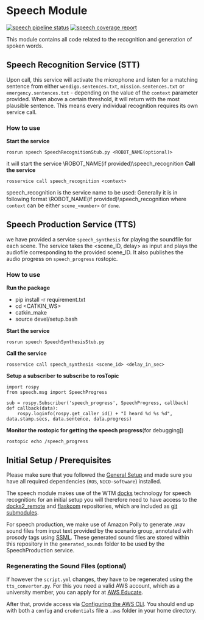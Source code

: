 # Speech Module

[![speech pipeline status](https://git.informatik.uni-hamburg.de/wtm-teaching-projects/phri1920_dev/badges/speech/pipeline.svg)](https://git.informatik.uni-hamburg.de/wtm-teaching-projects/phri1920_dev/commits/speech)
[![speech coverage report](https://git.informatik.uni-hamburg.de/wtm-teaching-projects/phri1920_dev/badges/speech/coverage.svg)](https://git.informatik.uni-hamburg.de/wtm-teaching-projects/phri1920_dev/commits/speech)

This module contains all code related to the recognition and generation of spoken words.

## Speech Recognition Service (STT)

Upon call, this service will activate the microphone and listen for a matching sentence from either `wendigo.sentences.txt`, `mission.sentences.txt` or `emergency.sentences.txt` - depending on the value of the `context` parameter provided.
When above a certain threshold, it will return with the most plausible sentence. This means every individual recognition requires its own service call.

### How to use

**Start the service**
```
rosrun speech SpeechRecognitionStub.py <ROBOT_NAME(optional)>
```
it will start the service \ROBOT_NAME(if provided)\speech_recognition
**Call the service**
```
rosservice call speech_recognition <context>
```
speech_recognition is the service name to be used: Generally it is in following format
\ROBOT_NAME(if provided)\speech_recognition
where `context` can be either `scene_<number>` or `done`.

## Speech Production Service (TTS)

we have provided a service `speech_synthesis` for playing the soundfile for each scene. The service takes the <scene_ID, delay> as input and plays the audiofile corresponding
to the provided scene_ID. It also publishes the audio progress on `speech_progress` rostopic.

### How to use

**Run the package**
- pip install -r requirement.txt
- cd <CATKIN_WS>
- catkin_make
- source devel/setup.bash

**Start the service**
```
rosrun speech SpeechSynthesisStub.py
```

**Call the service**
```
rosservice call speech_synthesis <scene_id> <delay_in_sec>
```

**Setup a subscriber to subscribe to rosTopic**
```
import rospy
from speech.msg import SpeechProgress

sub = rospy.Subscriber('speech_progress', SpeechProgress, callback)
def callback(data):
    rospy.loginfo(rospy.get_caller_id() + "I heard %d %s %d", data.stamp.secs, data.sentence, data.progress)
```

**Monitor the rostopic for getting the speech progress**(for debugging])
```
rostopic echo /speech_progress
```

## Initial Setup / Prerequisites

Please make sure that you followed the [General Setup](../README.md) and made sure you have all required dependencies (`ROS`, `NICO-software`) installed.

The speech module makes use of the WTM [docks](https://git.informatik.uni-hamburg.de/twiefel/docks) technology for speech recognition: for an initial setup you will therefore need to have access to the [docks2_remote](https://git.informatik.uni-hamburg.de/twiefel/docks2_remote) and [flaskcom](https://git.informatik.uni-hamburg.de/twiefel/flaskcom) repositories, which are included as [git submodules](https://git.informatik.uni-hamburg.de/wtm-teaching-projects/phri1920_dev/blob/dev/.gitmodules).

For speech production, we make use of Amazon Polly to generate .wav sound files from input text provided by the scenario group, annotated with prosody tags using [SSML](https://de.wikipedia.org/wiki/Speech_Synthesis_Markup_Language).
These generated sound files are stored within this repository in the `generated_sounds` folder to be used by the SpeechProduction service.

### Regenerating the Sound Files (optional)

If however the `script.yml` changes, they have to be regenerated using the `tts_converter.py`. For this you need a valid AWS account, which as a university member, you can apply for at [AWS Educate](https://www.awseducate.com/registration#APP_TYPE).

After that, provide access via [Configuring the AWS CLI](https://docs.aws.amazon.com/cli/latest/userguide/cli-chap-configure.html).
You should end up with both a `config` and `credentials` file a `.aws` folder in your home directory.
